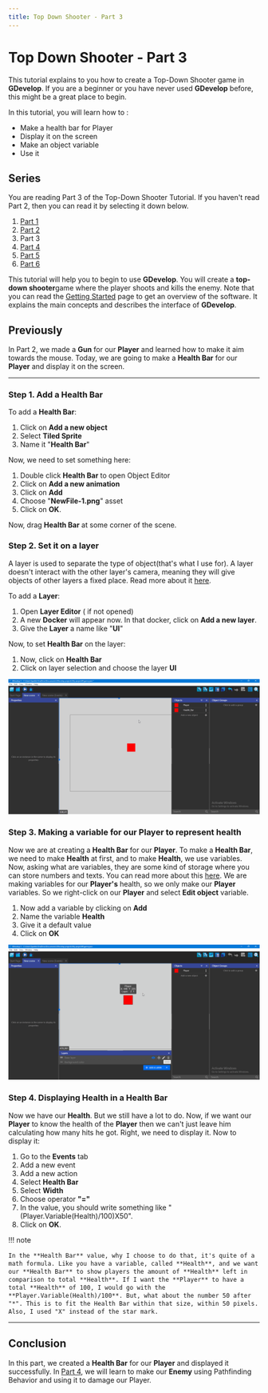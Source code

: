 ```yaml
---
title: Top Down Shooter - Part 3
---
```

# Top Down Shooter - Part 3

This tutorial explains to you how to create a Top-Down Shooter game in **GDevelop**. If you are a beginner or you have never used **GDevelop** before, this might be a great place to begin.

In this tutorial, you will learn how to :

- Make a health bar for Player
- Display it on the screen
- Make an object variable
- Use it

## Series

You are reading Part 3 of the Top-Down Shooter Tutorial. If you haven't read Part 2, then you can read it by selecting it down below.

1.   [Part 1](/gdevelop5/tutorials/topdown-shooter)
2.   [Part 2](/gdevelop5/tutorials/topdown-shooter/topdown-shooterPart2)
3.   Part 3
4.   [Part 4](/gdevelop5/tutorials/topdown-shooter/topdown-shooterPart4)
5.   [Part 5](/gdevelop5/tutorials/topdown-shooter/topdown-shooterPart5)
6.  [Part 6](/gdevelop5/tutorials/topdown-shooter/topdown-shooterPart6)

This tutorial will help you to begin to use **GDevelop**. You will create a **top-down shooter**game where the player shoots and kills the enemy. Note that you can read the [Getting Started](/gdevelop5/getting_started/) page to get an overview of the software. It explains the main concepts and describes the interface of **GDevelop**.

## Previously

In Part 2, we made a **Gun** for our **Player** and learned how to make it aim towards the mouse. Today, we are going to make a **Health Bar** for our **Player** and display it on the screen.

---

### Step 1. Add a Health Bar

To add a **Health Bar**:

1.  Click on **Add a new object**
2.  Select **Tiled Sprite**
3.  Name it "**Health Bar**"

Now, we need to set something here:

1.  Double click **Health Bar** to open Object Editor
2.  Click on **Add a new animation**
3.  Click on **Add**
4.  Choose "**NewFile-1.png**" asset
5.  Click on **OK**.

Now, drag **Health Bar** at some corner of the scene.

### Step 2. Set it on a layer

A layer is used to separate the type of object(that's what I use for). A layer doesn't interact with the other layer's camera, meaning they will give objects of other layers a fixed place. Read more about it [here](/gdevelop5/interface/scene-editor/layers-and-cameras).

To add a **Layer**:

1.  Open **Layer Editor** ( if not opened)
2.  A new **Docker** will appear now. In that docker, click on **Add a new layer**.
3.  Give the **Layer** a name like "**UI**"

Now, to set **Health Bar** on the layer:

1.  Now, click on **Health Bar**
2.  Click on layer selection and choose the layer **UI**

![](healthui.gif)

### Step 3. Making a variable for our Player to represent health

Now we are at creating a **Health Bar** for our **Player**. To make a **Health Bar**, we need to make **Health** at first, and to make **Health**, we use variables. Now, asking what are variables, they are some kind of storage where you can store numbers and texts. You can read more about this [here](/gdevelop5/all-features/variables/). We are making variables for our **Player's** health, so we only make our **Player** variables. So we right-click on our **Player** and select **Edit object** variable.

1.  Now add a variable by clicking on **Add**
2.  Name the variable **Health**
3.  Give it a default value
4.  Click on **OK**

![](anim23.gif)

### Step 4. Displaying Health in a Health Bar

Now we have our **Health**. But we still have a lot to do. Now, if we want our **Player** to know the health of the **Player** then we can't just leave him calculating how many hits he got. Right, we need to display it. Now to display it:

1.  Go to the **Events** tab
2.  Add a new event
3.  Add a new action
4.  Select **Health Bar**
5.  Select **Width**
6.  Choose operator **"="**
7.  In the value, you should write something like "(Player.Variable(Health)/100)X50".
8.  Click on **OK**.

!!! note

    In the **Health Bar** value, why I choose to do that, it's quite of a math formula. Like you have a variable, called **Health**, and we want our **Health Bar** to show players the amount of **Health** left in comparison to total **Health**. If I want the **Player** to have a total **Health** of 100, I would go with the **Player.Variable(Health)/100**. But, what about the number 50 after "*". This is to fit the Health Bar within that size, within 50 pixels. Also, I used "X" instead of the star mark.

------------------------------------------------------------------------

## Conclusion

In this part, we created a **Health Bar** for our **Player** and displayed it successfully. In [Part 4](/gdevelop5/tutorials/topdown-shooter/topdown-shooterPart4), we will learn to make our **Enemy** using Pathfinding Behavior and using it to damage our Player.
